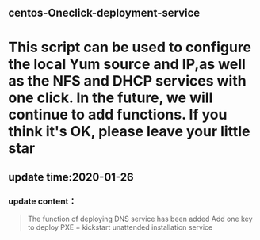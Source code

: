 ## centos-Oneclick-deployment-service
# This script can be used to configure the local Yum source and IP,as well as the NFS and DHCP services with one click. In the future, we will continue to add functions. If you think it's OK, please leave your little star
## update time:2020-01-26
### update content：
>The function of deploying DNS service has been added
Add one key to deploy PXE + kickstart unattended installation service
